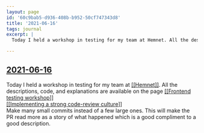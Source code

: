 ```yaml
---
layout: page
id: '60c9bab5-d936-408b-b952-50cf747343d8'
title: '2021-06-16'
tags: journal
excerpt: |
  Today I held a workshop in testing for my team at Hemnet. All the descriptions, code, and explanations are available on the page Frontend testing workshop

---
```

  
<h2 class="text-3xl font-semibold mb-4"><a class="rounded-sm focus:outline-none focus:ring-2 focus:ring-offset-2 dark:focus:ring-offset-gray-900 dark:focus:ring-pink-400 focus:ring-pink-700" href="/journals/2021-06-16">2021-06-16</a></h2>

<div class="space-y-3">
<div class="element-block ml-0"><div class="flex-1">Today I held a workshop in testing for my team at <a class="text-teal-700 dark:text-teal-400 rounded-sm group focus:outline-none focus:ring-2 focus:ring-offset-2 dark:focus:ring-offset-gray-900 dark:focus:ring-pink-400 focus:ring-pink-700" href="/pages/hemnet"><span class="text-gray-300 dark:text-gray-500 group-hover:text-teal-900">[[</span>Hemnet<span class="text-gray-300 dark:text-gray-500 group-hover:text-teal-900">]]</span></a>. All the descriptions, code, and explanations are available on the page <a class="text-teal-700 dark:text-teal-400 rounded-sm group focus:outline-none focus:ring-2 focus:ring-offset-2 dark:focus:ring-offset-gray-900 dark:focus:ring-pink-400 focus:ring-pink-700" href="/pages/frontend-testing-workshop"><span class="text-gray-300 dark:text-gray-500 group-hover:text-teal-900">[[</span>Frontend testing workshop<span class="text-gray-300 dark:text-gray-500 group-hover:text-teal-900">]]</span></a></div></div>

<div class="element-block ml-0"><div class="flex-1"><a class="text-teal-700 dark:text-teal-400 rounded-sm group focus:outline-none focus:ring-2 focus:ring-offset-2 dark:focus:ring-offset-gray-900 dark:focus:ring-pink-400 focus:ring-pink-700" href="/pages/implementing-a-strong-code-review-culture"><span class="text-gray-300 dark:text-gray-500 group-hover:text-teal-900">[[</span>Implementing a strong code-review culture<span class="text-gray-300 dark:text-gray-500 group-hover:text-teal-900">]]</span></a></div></div>

<div class="element-block ml-4"><div class="flex-1">Make many small commits instead of a few large ones. This will make the PR read more as a story of what happened which is a good compliment to a good description.</div></div>


</div>


